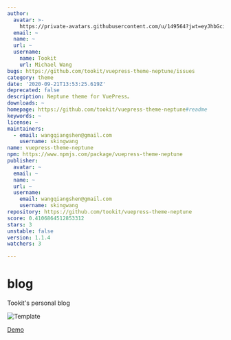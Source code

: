 ```yaml
---
author:
  avatar: >-
    https://private-avatars.githubusercontent.com/u/149564?jwt=eyJhbGciOiJIUzI1NiIsInR5cCI6IkpXVCJ9.eyJpc3MiOiJnaXRodWIuY29tIiwiYXVkIjoicmF3LmdpdGh1YnVzZXJjb250ZW50LmNvbSIsImtleSI6ImtleTEiLCJleHAiOjE3MzQ2NzMyMDAsIm5iZiI6MTczNDY3MjAwMCwicGF0aCI6Ii91LzE0OTU2NCJ9.N9yAvdosB8Mea-ZI1GYR1D-ube8GGJ31JcaXQybAAho&v=4
  email: ~
  name: ~
  url: ~
  username:
    name: Tookit
    url: Michael Wang
bugs: https://github.com/tookit/vuepress-theme-neptune/issues
category: theme
date: '2020-09-21T13:53:25.619Z'
deprecated: false
description: Neptune theme for VuePress。
downloads: ~
homepage: https://github.com/tookit/vuepress-theme-neptune#readme
keywords: ~
license: ~
maintainers:
  - email: wangqiangshen@gmail.com
    username: skingwang
name: vuepress-theme-neptune
npm: https://www.npmjs.com/package/vuepress-theme-neptune
publisher:
  avatar: ~
  email: ~
  name: ~
  url: ~
  username:
    email: wangqiangshen@gmail.com
    username: skingwang
repository: https://github.com/tookit/vuepress-theme-neptune
score: 0.4106864512853312
stars: 3
unstable: false
version: 1.1.4
watchers: 3

---
```


# blog
Tookit's personal blog

![Template](http://isocked.com/img/neptune-screenshot-1.png)


[Demo](http://isocked.com/)